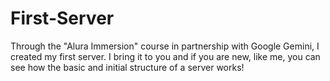 # First-Server
Through the "Alura Immersion" course in partnership with Google Gemini, I created my first server.  I bring it to you and if you are new, like me, you can see how the basic and initial structure of a server works!
